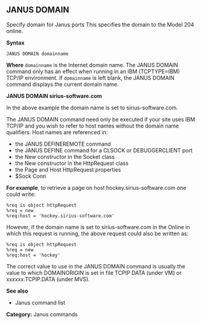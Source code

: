 ## JANUS DOMAIN

Specify domain for Janus ports
This specifies the domain to the Model 204 online.

**Syntax**

`JANUS DOMAIN domainname`

**Where** `domainname` is the Internet domain name. The JANUS DOMAIN command only has an effect when running in an IBM (TCPTYPE=IBM) TCP/IP environment. If `domainname` is left blank, the JANUS DOMAIN command displays the current domain name.

**JANUS DOMAIN sirius-software.com**

In the above example the domain name is set to sirius-software.com.

The JANUS DOMAIN command need only be executed if your site uses IBM TCP/IP and you wish to refer to host names without the domain name qualifiers. Host names are referenced in:

* the JANUS DEFINEREMOTE command
* the JANUS DEFINE command for a CLSOCK or DEBUGGERCLIENT port
* the New constructor in the Socket class
* the New constructor in the HttpRequest class
* the Page and Host HttpRequest properties
* $Sock Conn

**For example**, to retrieve a page on host hockey.sirius-software.com one could write:

```
%req is object httpRequest
%req = new
%req:host = 'hockey.sirius-software.com'
```

However, if the domain name is set to sirius-software.com in the Online in which this request is running, the above request could also be written as:

```
%req is object httpRequest
%req = new
%req:host = 'hockey'
```

The correct value to use in the JANUS DOMAIN command is usually the value to which DOMAINORIGIN is set in file TCPIP DATA (under VM) or xxxxxx.TCPIP.DATA (under MVS).

**See also**

* Janus command list

**Category:** Janus commands
